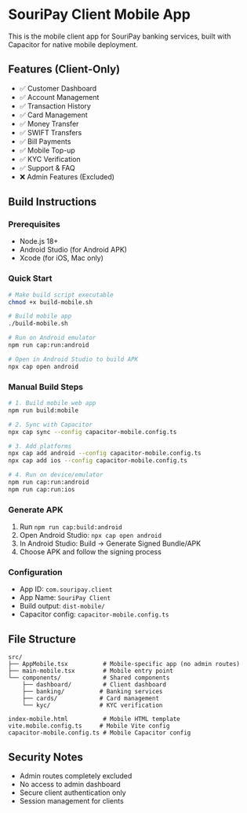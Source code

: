 
# SouriPay Client Mobile App

This is the mobile client app for SouriPay banking services, built with Capacitor for native mobile deployment.

## Features (Client-Only)
- ✅ Customer Dashboard
- ✅ Account Management
- ✅ Transaction History
- ✅ Card Management
- ✅ Money Transfer
- ✅ SWIFT Transfers
- ✅ Bill Payments
- ✅ Mobile Top-up
- ✅ KYC Verification
- ✅ Support & FAQ
- ❌ Admin Features (Excluded)

## Build Instructions

### Prerequisites
- Node.js 18+
- Android Studio (for Android APK)
- Xcode (for iOS, Mac only)

### Quick Start
```bash
# Make build script executable
chmod +x build-mobile.sh

# Build mobile app
./build-mobile.sh

# Run on Android emulator
npm run cap:run:android

# Open in Android Studio to build APK
npx cap open android
```

### Manual Build Steps
```bash
# 1. Build mobile web app
npm run build:mobile

# 2. Sync with Capacitor
npx cap sync --config capacitor-mobile.config.ts

# 3. Add platforms
npx cap add android --config capacitor-mobile.config.ts
npx cap add ios --config capacitor-mobile.config.ts

# 4. Run on device/emulator
npm run cap:run:android
npm run cap:run:ios
```

### Generate APK
1. Run `npm run cap:build:android`
2. Open Android Studio: `npx cap open android`
3. In Android Studio: Build → Generate Signed Bundle/APK
4. Choose APK and follow the signing process

### Configuration
- App ID: `com.souripay.client`
- App Name: `SouriPay Client`
- Build output: `dist-mobile/`
- Capacitor config: `capacitor-mobile.config.ts`

## File Structure
```
src/
├── AppMobile.tsx          # Mobile-specific app (no admin routes)
├── main-mobile.tsx        # Mobile entry point
└── components/            # Shared components
    ├── dashboard/         # Client dashboard
    ├── banking/          # Banking services
    ├── cards/            # Card management
    └── kyc/              # KYC verification

index-mobile.html          # Mobile HTML template
vite.mobile.config.ts     # Mobile Vite config
capacitor-mobile.config.ts # Mobile Capacitor config
```

## Security Notes
- Admin routes completely excluded
- No access to admin dashboard
- Secure client authentication only
- Session management for clients
